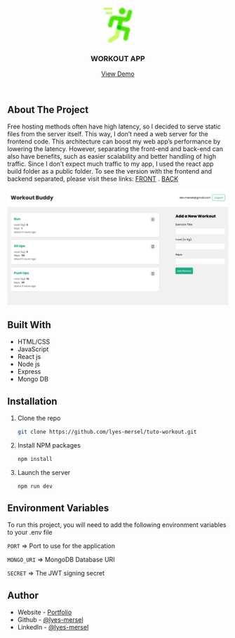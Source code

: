 <br />
<div align="center">
  <a href="https://github.com/lyes-mersel/tuto-workout">
    <img src="images/logo.png" alt="Logo" width="80" height="80">
  </a>

  <h3 align="center">WORKOUT APP</h3>
    <p align="center">
      <a href="https://tuto-workout.onrender.com">View Demo</a>
    </p>
  <br />
</div>


## About The Project
Free hosting methods often have high latency, so I decided to serve static files from the server itself. This way, I don’t need a web server for the frontend code. This architecture can boost my web app’s performance by lowering the latency. However, separating the front-end and back-end can also have benefits, such as easier scalability and better handling of high traffic. Since I don’t expect much traffic to my app, I used the react app build folder as a public folder.
To see the version with the frontend and backend separated, please visit these links:
[FRONT](https://github.com/lyes-mersel/tuto-workouts-frontend) . [BACK](https://github.com/lyes-mersel/tuto-workouts-backend)

![](./images/screenshot.png)


## Built With

-  HTML/CSS
-  JavaScript
-  React js
-  Node js
-  Express
-  Mongo DB


## Installation

1. Clone the repo
   ```sh
   git clone https://github.com/lyes-mersel/tuto-workout.git
   ```
2. Install NPM packages
   ```sh
   npm install
   ```
3. Launch the server
    ```sh
    npm run dev
    ```


## Environment Variables

To run this project, you will need to add the following environment variables to your .env file

`PORT` => Port to use for the application

`MONGO_URI` => MongoDB Database URI

`SECRET` => The JWT signing secret


## Author
- Website - [Portfolio](https://lyes-mersel.netlify.app)
- Github - [@lyes-mersel](https://github.com/lyes-mersel)
- LinkedIn - [@lyes-mersel](https://www.linkedin.com/in/lyes-mersel/)
